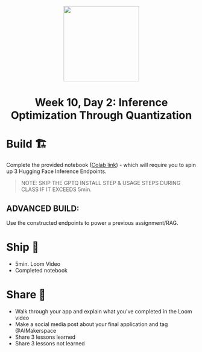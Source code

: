 <p align = "center" draggable=”false” ><img src="https://github.com/AI-Maker-Space/LLM-Dev-101/assets/37101144/d1343317-fa2f-41e1-8af1-1dbb18399719" 
     width="200px"
     height="auto"/>
</p>

## <h1 align="center" id="heading">Week 10, Day 2: Inference Optimization Through Quantization</h1>

# Build 🏗️

Complete the provided notebook ([Colab link](https://colab.research.google.com/drive/1sWkYpVVCZCnBJmzHevVRvTVdzJtxvA6G?usp=sharing)) - which will require you to spin up 3 Hugging Face Inference Endpoints.

> NOTE: SKIP THE GPTQ INSTALL STEP & USAGE STEPS DURING CLASS IF IT EXCEEDS 5min.

## ADVANCED BUILD:

Use the constructed endpoints to power a previous assignment/RAG.

# Ship 🚢

- 5min. Loom Video
- Completed notebook

# Share 🚀
- Walk through your app and explain what you've completed in the Loom video
- Make a social media post about your final application and tag @AIMakerspace
- Share 3 lessons learned
- Share 3 lessons not learned
